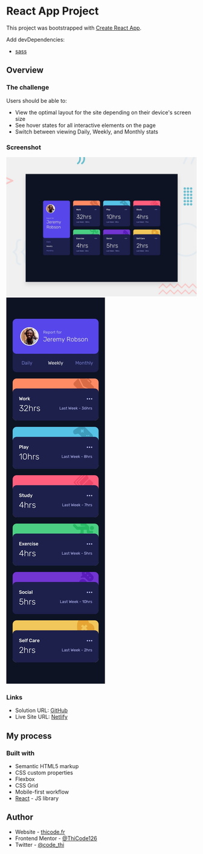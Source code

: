 # React App Project

This project was bootstrapped with [Create React App](https://github.com/facebook/create-react-app).

Add devDependencies:

- [sass](https://www.npmjs.com/package/sass)

## Overview

### The challenge

Users should be able to:

- View the optimal layout for the site depending on their device's screen size
- See hover states for all interactive elements on the page
- Switch between viewing Daily, Weekly, and Monthly stats

### Screenshot

![](./design/desktop-preview.jpg)
![](./design/mobile-design.jpg)

### Links

- Solution URL: [GitHub]()
- Live Site URL: [Netlify]()

## My process

### Built with

- Semantic HTML5 markup
- CSS custom properties
- Flexbox
- CSS Grid
- Mobile-first workflow
- [React](https://reactjs.org/) - JS library

## Author

- Website - [thicode.fr](https://thicode.fr/)
- Frontend Mentor - [@ThiCode126](https://www.frontendmentor.io/profile/ThiCode126)
- Twitter - [@code_thi](https://twitter.com/code_thi)
